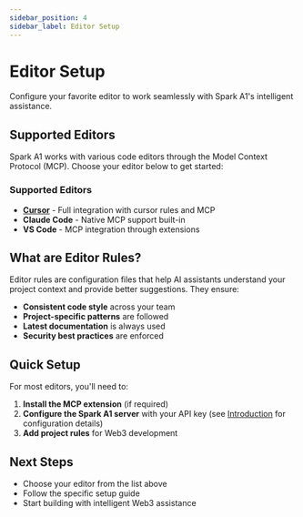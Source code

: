 ```yaml
---
sidebar_position: 4
sidebar_label: Editor Setup
---
```


# Editor Setup

Configure your favorite editor to work seamlessly with Spark A1's intelligent assistance.

## Supported Editors

Spark A1 works with various code editors through the Model Context Protocol (MCP). Choose your editor below to get started:

### Supported Editors

- [**Cursor**](/docs/editors/cursor) - Full integration with cursor rules and MCP
- **Claude Code** - Native MCP support built-in
- **VS Code** - MCP integration through extensions

## What are Editor Rules?

Editor rules are configuration files that help AI assistants understand your project context and provide better suggestions. They ensure:

- **Consistent code style** across your team
- **Project-specific patterns** are followed
- **Latest documentation** is always used
- **Security best practices** are enforced

## Quick Setup

For most editors, you'll need to:

1. **Install the MCP extension** (if required)
2. **Configure the Spark A1 server** with your API key (see [Introduction](/docs/intro) for configuration details)
3. **Add project rules** for Web3 development

## Next Steps

- Choose your editor from the list above
- Follow the specific setup guide
- Start building with intelligent Web3 assistance